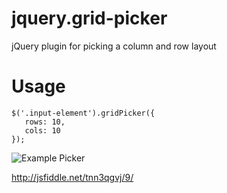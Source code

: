 jquery.grid-picker
==================

jQuery plugin for picking a column and row layout

Usage
====

    $('.input-element').gridPicker({
       rows: 10,
       cols: 10
    });


![Example Picker](http://i.imgur.com/h2W16eS.png)

http://jsfiddle.net/tnn3qgvj/9/
